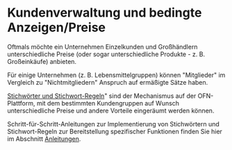 # Kundenverwaltung und bedingte Anzeigen/Preise

Oftmals möchte ein Unternehmen Einzelkunden und Großhändlern unterschiedliche Preise (oder sogar unterschiedliche Produkte - z. B. Großeinkäufe) anbieten.

Für einige Unternehmen (z. B. Lebensmittelgruppen) können "Mitglieder" im Vergleich zu "Nichtmitgliedern" Anspruch auf ermäßigte Sätze haben.

[Stichwörter und Stichwort-Regeln](tags-and-tag-rules.md)" sind der Mechanismus auf der OFN-Plattform, mit dem bestimmten Kundengruppen auf Wunsch unterschiedliche Preise und andere Vorteile eingeräumt werden können.

Schritt-für-Schritt-Anleitungen zur Implementierung von Stichwörtern und Stichwort-Regeln zur Bereitstellung spezifischer Funktionen finden Sie hier im Abschnitt [Anleitungen](../../../hub-management-tips/how-tos/).
